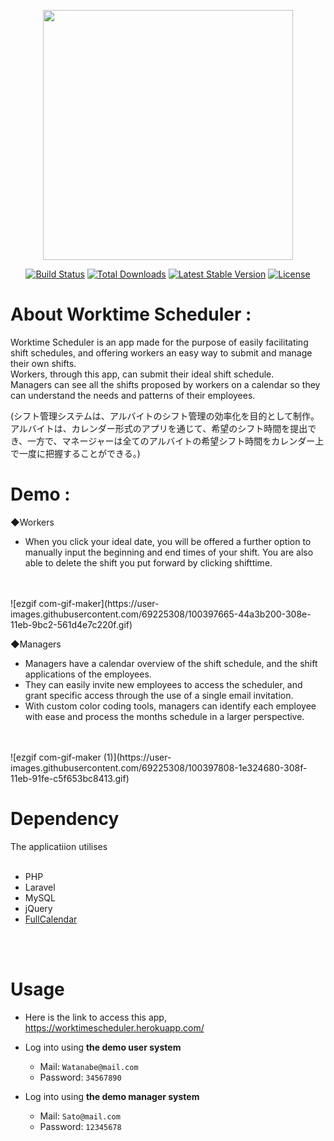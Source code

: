 <p align="center"><img src="https://res.cloudinary.com/dtfbvvkyp/image/upload/v1566331377/laravel-logolockup-cmyk-red.svg" width="400"></p>

<p align="center">
<a href="https://travis-ci.org/laravel/framework"><img src="https://travis-ci.org/laravel/framework.svg" alt="Build Status"></a>
<a href="https://packagist.org/packages/laravel/framework"><img src="https://poser.pugx.org/laravel/framework/d/total.svg" alt="Total Downloads"></a>
<a href="https://packagist.org/packages/laravel/framework"><img src="https://poser.pugx.org/laravel/framework/v/stable.svg" alt="Latest Stable Version"></a>
<a href="https://packagist.org/packages/laravel/framework"><img src="https://poser.pugx.org/laravel/framework/license.svg" alt="License"></a>
</p>    

# About Worktime Scheduler :

Worktime Scheduler is an app made for the purpose of easily facilitating shift schedules, and offering workers an easy way to submit and manage their own shifts.<br>
Workers, through this app, can submit their ideal shift schedule.<br>
Managers can see all the shifts proposed by workers on a calendar so they can understand the needs and patterns of their employees.

(シフト管理システムは、アルバイトのシフト管理の効率化を目的として制作。
アルバイトは、カレンダー形式のアプリを通じて、希望のシフト時間を提出でき、一方で、マネージャーは全てのアルバイトの希望シフト時間をカレンダー上で一度に把握することができる。)

# Demo :

◆Workers<br>

- When you click your ideal date, you will be offered a further option to manually input the beginning and end times of your shift. You are also able to delete the shift you put forward by clicking shifttime.
<br>
<br>
![ezgif com-gif-maker](https://user-images.githubusercontent.com/69225308/100397665-44a3b200-308e-11eb-9bc2-561d4e7c220f.gif)

◆Managers<br>
- Managers have a calendar overview of the shift schedule, and the shift applications of the employees.<br>
- They can easily invite new employees to access the scheduler, and grant specific access through the use of a single email invitation.<br>
- With custom color coding tools, managers can identify each employee with ease and process the months schedule in a larger perspective.
<br>
<br>
![ezgif com-gif-maker (1)](https://user-images.githubusercontent.com/69225308/100397808-1e324680-308f-11eb-91fe-c5f653bc8413.gif)


# Dependency
The applicatiion utilises
<br>
<br>
- PHP 
- Laravel
- MySQL
- jQuery
- [FullCalendar](https://fullcalendar.io/)
<br>
<br>

# Usage

- Here is the link to access this app, https://worktimescheduler.herokuapp.com/ 

- Log into using **the demo user system**
    - Mail: `Watanabe@mail.com`
    - Password: `34567890`

- Log into using **the demo manager system**
    - Mail: `Sato@mail.com`
    - Password: `12345678`

